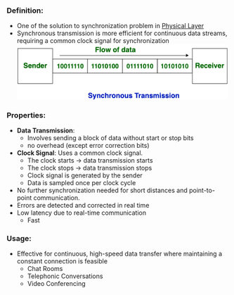### Definition:
- One of the solution to synchronization problem in [Physical Layer](Physical%20Layer.md)
- Synchronous transmission is more efficient for continuous data streams, requiring a common clock signal for synchronization
![syncTransmission](../../Attachments/syncTransmission.png)
### Properties:
- **Data Transmission**: 
	- Involves sending a block of data without start or stop bits
	- no overhead (except error correction bits)
- **Clock Signal**: Uses a common clock signal.
	- The clock starts → data transmission starts
	- The clock stops → data transmission stops
	- Clock signal is generated by the sender
	- Data is sampled once per clock cycle
- No further synchronization needed for short distances and point-to-point communication.
- Errors are detected and corrected in real time
- Low latency due to real-time communication
	- Fast
### Usage:
- Effective for continuous, high-speed data transfer where maintaining a constant connection is feasible
	- Chat Rooms
	- Telephonic Conversations
	- Video Conferencing